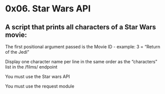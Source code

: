 # 0x06. Star Wars API

## A script that prints all characters of a Star Wars movie:

The first positional argument passed is the Movie ID - example: 3 = “Return of the Jedi”

Display one character name per line in the same order as the “characters” list in the /films/ endpoint

You must use the Star wars API

You must use the request module
